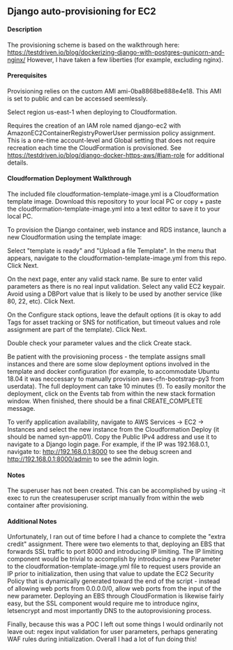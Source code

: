 ## Django auto-provisioning for EC2


#### Description

The provisioning scheme is based on the walkthrough here: https://testdriven.io/blog/dockerizing-django-with-postgres-gunicorn-and-nginx/ However, I have taken a few liberties (for example, excluding nginx).

#### Prerequisites

Provisioning relies on the custom AMI ami-0ba8868be888e4e18. This AMI is set to public and can be accessed seemlessly.

Select region us-east-1 when deploying to Cloudformation.

Requires the creation of an IAM role named django-ec2 with AmazonEC2ContainerRegistryPowerUser permission policy assignment. This is a one-time account-level and Global setting that does not require recreation each time the CloudFormation is provisioned. See https://testdriven.io/blog/django-docker-https-aws/#iam-role for additional details.

#### Cloudformation Deployment Walkthrough

The included file cloudformation-template-image.yml is a Cloudformation template image. Download this repository to your local PC or copy + paste the cloudformation-template-image.yml into a text editor to save it to your local PC.

To provision the Django container, web instance and RDS instance, launch a new Cloudformation using the template image:

Select "template is ready" and "Upload a file Template". In the menu that appears, navigate to the cloudformation-template-image.yml from this repo. Click Next.

On the next page, enter any valid stack name. Be sure to enter valid parameters as there is no real input validation. Select any valid EC2 keypair. Avoid using a DBPort value that is likely to be used by another service (like 80, 22, etc). Click Next.

On the Configure stack options, leave the default options (it is okay to add Tags for asset tracking or SNS for notification, but timeout values and role assignment are part of the template). Click Next.

Double check your parameter values and the click Create stack.

Be patient with the provisioning process - the template assigns small instances and there are some slow deployment options involved in the template and docker configuration (for example, to accommodate Ubuntu 18.04 it was neccessary to manually provision aws-cfn-bootstrap-py3 from userdata). The full deployment can take 10 minutes (!). To easily monitor the deployment, click on the Events tab from within the new stack formation window. When finished, there should be a final CREATE_COMPLETE message.

To verify application availability, navigate to AWS Services -> EC2 -> Instances and select the new instance from the Cloudformation Deploy (it should be named syn-app01). Copy the Public IPv4 address and use it to navigate to a Django login page. For example, if the IP was 192.168.0.1, navigate to: http://192.168.0.1:8000 to see the debug screen and http://192.168.0.1:8000/admin to see the admin login. 

#### Notes

The superuser has not been created. This can be accomplished by using -it exec to run the createsuperuser script manually from within the web container after provisioning.

#### Additional Notes

Unfortunately, I ran out of time before I had a chance to complete the "extra credit" assignment. There were two elements to that, deploying an EBS that forwards SSL traffic to port 8000 and introducing IP limiting. The IP limiting component would be trivial to accomplish by introducing a new Parameter to the cloudformation-template-image.yml file to request users provide an IP prior to initialization, then using that value to update the EC2 Security Policy that is dynamically generated toward the end of the script - instead of allowing web ports from 0.0.0.0/0, allow web ports from the input of the new parameter. Deploying an EBS through CloudFormation is likewise fairly easy, but the SSL component would require me to introduce nginx, letsencrypt and most importantly DNS to the autoprovisioning process.

Finally, because this was a POC I left out some things I would ordinarily not leave out: regex input validation for user parameters, perhaps generating WAF rules during initialization. Overall I had a lot of fun doing this!

